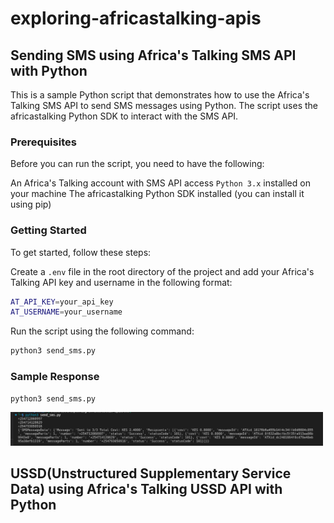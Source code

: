 # exploring-africastalking-apis

## Sending SMS using Africa's Talking SMS API with Python

This is a sample Python script that demonstrates how to use the Africa's Talking SMS API to send SMS messages using Python. The script uses the africastalking Python SDK to interact with the SMS API.

### Prerequisites

Before you can run the script, you need to have the following:

An Africa's Talking account with SMS API access `Python 3.x` installed on your machine
The africastalking Python SDK installed (you can install it using pip)

### Getting Started

To get started, follow these steps:

Create a `.env` file in the root directory of the project and add your Africa's Talking API key and username in the following format:

```bash
AT_API_KEY=your_api_key
AT_USERNAME=your_username
```

Run the script using the following command:

```bash
python3 send_sms.py
```

### Sample Response

```bash
python3 send_sms.py
```

<img src="/sms/sample_response.png" alt="Sample Response" width="500"/>


## USSD(Unstructured Supplementary Service Data) using Africa's Talking USSD API with Python